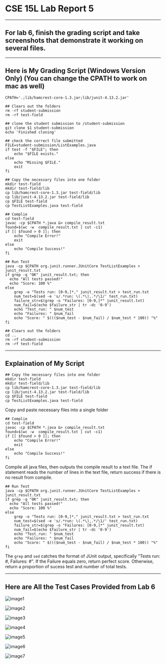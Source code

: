 # CSE 15L Lab Report 5
___
## For lab 6, finish the grading script and take screenshots that demonstrate it working on several files.
___
## Here is My Grading Script (Windows Version Only) (You can change the CPATH to work on mac as well)

```
CPATH='.;lib/hamcrest-core-1.3.jar;lib/junit-4.13.2.jar'

## Clears out the folders
rm -rf student-submission
rm -rf test-field

## clone the student submission to /student-submission
git clone $1 student-submission
echo 'Finished cloning'

## check the correct file submitted
FILE=student-submission/ListExamples.java
if test -f "$FILE"; then
    echo "$FILE exists."
else
    echo "Missing $FILE."
    exit
fi

## Copy the necessary files into one folder
mkdir test-field
mkdir test-field/lib
cp lib/hamcrest-core-1.3.jar test-field/lib
cp lib/junit-4.13.2.jar test-field/lib
cp $FILE test-field
cp TestListExamples.java test-field

## Complie
cd test-field
javac -cp $CPATH *.java &> compile_result.txt
found=$(wc -w  compile_result.txt | cut -c1)
if [[ $found > 0 ]]; then
    echo "Compile Error!"
    exit
else
    echo "Compile Success!"
fi

## Run Test
java -cp $CPATH org.junit.runner.JUnitCore TestListExamples > junit_result.txt
if grep -q "OK" junit_result.txt; then
  echo "All tests passed!"
  echo "Score: 100 %"
else
    grep -o "Tests run: [0-9,]*," junit_result.txt > test_run.txt
    num_test=$(sed -e 's/.*run: \(.*\),.*/\1/' test_run.txt)
    failure_str=$(grep -o "Failures: [0-9,]*" junit_result.txt)
    num_fail=$(echo $failure_str | tr -dc '0-9')
    echo "Test_run: " $num_test
    echo "Failures: " $num_fail
    echo "Score: " $((($num_test - $num_fail) / $num_test * 100)) "%"
fi

## Clears out the folders
cd ..
rm -rf student-submission
rm -rf test-field
```

___
## Explaination of My Script
```
## Copy the necessary files into one folder
mkdir test-field
mkdir test-field/lib
cp lib/hamcrest-core-1.3.jar test-field/lib
cp lib/junit-4.13.2.jar test-field/lib
cp $FILE test-field
cp TestListExamples.java test-field
```

Copy and paste necessary files into a single folder

```
## Complie
cd test-field
javac -cp $CPATH *.java &> compile_result.txt
found=$(wc -w  compile_result.txt | cut -c1)
if [[ $found > 0 ]]; then
    echo "Compile Error!"
    exit
else
    echo "Compile Success!"
fi
```
Compile all java files, then outputs the compile result to a text file. The if statement reads the number of lines in the text file, return success if there is no result from compile.


```
## Run Test
java -cp $CPATH org.junit.runner.JUnitCore TestListExamples > junit_result.txt
if grep -q "OK" junit_result.txt; then
  echo "All tests passed!"
  echo "Score: 100 %"
else
    grep -o "Tests run: [0-9,]*," junit_result.txt > test_run.txt
    num_test=$(sed -e 's/.*run: \(.*\),.*/\1/' test_run.txt)
    failure_str=$(grep -o "Failures: [0-9,]*" junit_result.txt)
    num_fail=$(echo $failure_str | tr -dc '0-9')
    echo "Test_run: " $num_test
    echo "Failures: " $num_fail
    echo "Score: " $((($num_test - $num_fail) / $num_test * 100)) "%"
fi
```

The ```grep``` and ```sed``` catches the format of JUnit output, specifically "Tests run: #, Failures: #". If the Failure equals zero, return perfect score. Otherwise, return a proportion of sucess test and number of total tests.

___
## Here are All the Test Cases Provided from Lab 6

![image1](https://user-images.githubusercontent.com/122576038/224884556-99056e75-e2ca-459b-a47e-8b93e94f8b71.png)

![image2](https://user-images.githubusercontent.com/122576038/224884588-4d397826-b748-4bba-a148-c2b7e3b29bfa.png)

![image3](https://user-images.githubusercontent.com/122576038/224884620-bae005f1-e3ac-432e-87ca-8dfd1f6c5cb1.png)

![image4](https://user-images.githubusercontent.com/122576038/224884638-dcca1476-9ef8-4692-be01-c6d9a229b119.png)

![image5](https://user-images.githubusercontent.com/122576038/224884656-be6a029c-a120-48a4-b637-aa6a7399fd63.png)

![image6](https://user-images.githubusercontent.com/122576038/224884677-5d27ba66-b6d6-4dcf-8abd-eb10f02feb77.png)

![image7](https://user-images.githubusercontent.com/122576038/224884697-33710467-2811-47be-969b-2f3c5f09ebdd.png)

